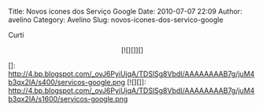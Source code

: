 Title: Novos icones dos Serviço Google
Date: 2010-07-07 22:09
Author: avelino
Category: Avelino
Slug: novos-icones-dos-servico-google

Curti

<div class="separator" style="clear: both; text-align: center;">
[![][]][]

</div>

  []: http://4.bp.blogspot.com/_ovJ6PyiUjqA/TDSlSg8VbdI/AAAAAAAAB7g/juM4b3qx2IA/s400/servicos-google.png
  [![][]]: http://4.bp.blogspot.com/_ovJ6PyiUjqA/TDSlSg8VbdI/AAAAAAAAB7g/juM4b3qx2IA/s1600/servicos-google.png
